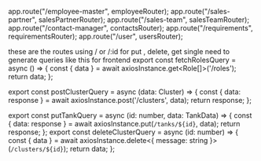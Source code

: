 app.route("/employee-master", employeeRouter);
app.route("/sales-partner", salesPartnerRouter);
app.route("/sales-team", salesTeamRouter);
app.route("/contact-manager", contactsRouter);
app.route("/requirements", requirementsRouter);
app.route("/user", usersRouter);

these are the routes using / or /:id for put , delete, get single
need to generate queries like this for frontend
export const fetchRolesQuery = async () => {
  const { data } = await axiosInstance.get<Role[]>('/roles');
  return data;
};

export const postClusterQuery = async (data: Cluster) => {
  const { data: response } = await axiosInstance.post<Cluster>('/clusters', data);
  return response;
};

export const putTankQuery = async (id: number, data: TankData) => {
  const { data: response } = await axiosInstance.put<TankData>(`/tanks/${id}`, data);
  return response;
};
export const deleteClusterQuery = async (id: number) => {
  const { data } = await axiosInstance.delete<{ message: string }>(`/clusters/${id}`);
  return data;
};